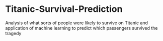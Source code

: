 # Titanic-Survival-Prediction
Analysis of what sorts of people were likely to survive on Titanic and application of machine learning to predict which passengers survived the tragedy
